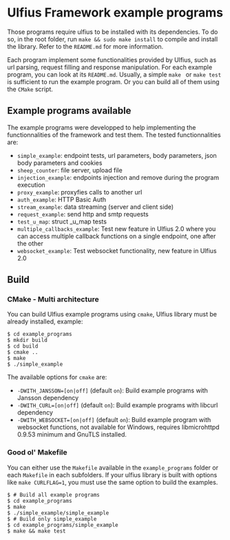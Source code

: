 # Ulfius Framework example programs

Those programs require ulfius to be installed with its dependencies. To do so, in the root folder, run `make && sudo make install` to compile and install the library. Refer to the `README.md` for more information.

Each program implement some functionalities provided by Ulfius, such as url parsing, request filling and response manipulation. For each example program, you can look at its `README.md`. Usually, a simple `make ` or `make test` is sufficient to run the example program. Or you can build all of them using the `CMake` script.

## Example programs available

The example programs were developped to help implementing the functionnalities of the framework and test them. The tested functionnalities are:

- `simple_example`: endpoint tests, url parameters, body parameters, json body parameters and cookies
- `sheep_counter`: file server, upload file
- `injection_example`: endpoints injection and remove during the program execution
- `proxy_example`: proxyfies calls to another url
- `auth_example`: HTTP Basic Auth
- `stream_example`: data streaming (server and client side)
- `request_example`: send http and smtp requests
- `test_u_map`: struct _u_map tests
- `multiple_callbacks_example`: Test new feature in Ulfius 2.0 where you can access multiple callback functions on a single endpoint, one after the other
- `websocket_example`: Test websocket functionality, new feature in Ulfius 2.0

## Build

### CMake - Multi architecture

You can build Ulfius example programs using `cmake`, Ulfius library must be already installed, example:

```shell
$ cd example_programs
$ mkdir build
$ cd build
$ cmake ..
$ make
$ ./simple_example
```

The available options for `cmake` are:
- `-DWITH_JANSSON=[on|off]` (default `on`): Build example programs with Jansson dependency
- `-DWITH_CURL=[on|off]` (default `on`): Build example programs with libcurl dependency
- `-DWITH_WEBSOCKET=[on|off]` (default `on`): Build example program with websocket functions, not available for Windows, requires libmicrohttpd 0.9.53 minimum and GnuTLS installed.

### Good ol' Makefile

You can either use the `Makefile` available in the `example_programs` folder or each `Makefile` in each subfolders. If your ulfius library is built with options like `make CURLFLAG=1`, you must use the same option to build the examples.

```shell
$ # Build all example programs
$ cd example_programs
$ make
$ ./simple_example/simple_example
$ # Build only simple_example
$ cd example_programs/simple_example
$ make && make test
```
